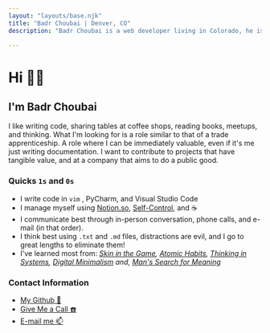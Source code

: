 ```yaml
---
layout: "layouts/base.njk"
title: "Badr Choubai | Denver, CO"
description: "Badr Choubai is a web developer living in Colorado, he is currently in College but is seeking opportunities to work."

---
```


# Hi 👋🏻

## I'm Badr Choubai

I like writing code, sharing tables at coffee shops, reading books, meetups, and thinking. What I'm looking for is a role similar to that of  a trade apprenticeship. A role where I can be immediately valuable, even if it's me just writing  documentation. I want to contribute to projects that have tangible  value, and at a company that aims to do a public good.

### Quicks `1s` and `0s`

- I write code in `vim` , PyCharm, and Visual Studio Code
- I manage myself using [Notion.so](http://notion.so), [Self-Control](https://github.com/SelfControlApp/selfcontrol/), and ☕️
- I communicate best through in-person conversation, phone calls, and e-mail (in that order).
- I think best using `.txt` and `.md` files, distractions are evil, and I go to great lengths to eliminate them!
- I've learned most from: *[Skin in the Game](https://www.indiebound.org/book/9780425284643), [Atomic Habits](https://www.indiebound.org/book/9780735211292), [Thinking in Systems](https://www.indiebound.org/book/9781603580557), [Digital Minimalism](https://www.indiebound.org/book/9780525536512) and, [Man's Search for Meaning](https://www.indiebound.org/book/9780807014271)*

### Contact Information

- [My Github 🐙](https://www.github.com/BadrChoubai)
- [Give Me a Call ☎️](tel:+1-720-470-5556)
- [E-mail me 📫](mailto:choubai.badr@protonmail.com)
